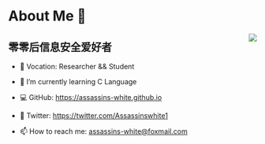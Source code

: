 # About Me 👋

<img align="right" src="https://github-readme-stats.vercel.app/api?username=Assassins-white&count_private=true&show_icons=true&hide=prs&theme=radical" />

## 零零后信息安全爱好者

- 📖 Vocation: Researcher && Student 

- 🌱 I’m currently learning C Language

- 💻 GitHub: https://assassins-white.github.io

- :green_heart: Twitter: https://twitter.com/Assassinswhite1

- 📫 How to reach me: assassins-white@foxmail.com
